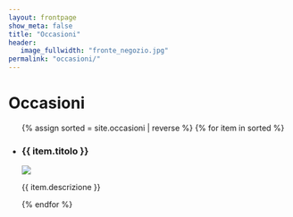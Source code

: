 ```yaml
---
layout: frontpage
show_meta: false
title: "Occasioni"
header:
   image_fullwidth: "fronte_negozio.jpg"
permalink: "occasioni/"
---
```


# Occasioni

<ul class="small-block-grid-1 medium-block-grid-2">
  {% assign sorted = site.occasioni | reverse %}
  {% for item in sorted %}
    <li>
      <div class="card">
        <div class="card-divider">
          <h3>{{ item.titolo }}</h3>
        </div>
        <img src="{{ item.immagine }}">
        <div class="card-section">
          <p>{{ item.descrizione }}</p>
        </div>
      </div>
    </li>
  {% endfor %}
</ul> <!-- grid-x -->